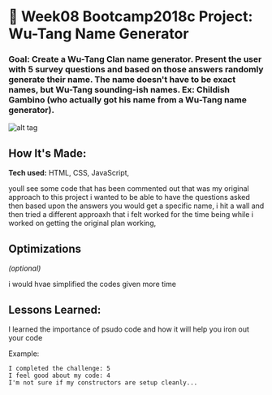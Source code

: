 # 🎤 Week08 Bootcamp2018c Project: Wu-Tang Name Generator

### Goal: Create a Wu-Tang Clan name generator. Present the user with 5 survey questions and based on those answers randomly generate their name. The name doesn't have to be exact names, but Wu-Tang sounding-ish names. Ex: Childish Gambino (who actually got his name from a Wu-Tang name generator).

![alt tag](http://placecorgi.com/1200/650)

## How It's Made:

**Tech used:** HTML, CSS, JavaScript,

youll see some code that has been commented out that was my original approach to this project i wanted to be able to have the questions asked then based upon the answers you would get a specific name, i hit a wall and then tried a different approaxh that i felt worked for the time being while i worked on getting the original plan working,

## Optimizations
*(optional)*

i would hvae simplified the codes given more time

## Lessons Learned:

I learned the importance of psudo code and how it will help you iron out your code

Example:
```
I completed the challenge: 5
I feel good about my code: 4
I'm not sure if my constructors are setup cleanly...
```
